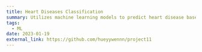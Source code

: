 ```yaml
---
title: Heart Diseases Classification
summary: Utilizes machine learning models to predict heart disease based on patient health metrics, optimizing performance through model comparison and test size evaluation. ![Python](https://img.shields.io/badge/Python-3776AB?style=for-the-badge&logo=python&logoColor=white)
tags:
  - ML
date: 2023-01-19
external_link: https://github.com/hueyywennn/project11
---
```

